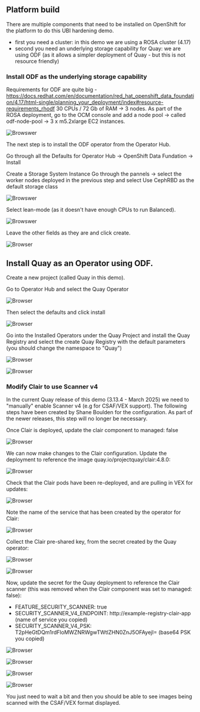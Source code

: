 ## Platform build

There are multiple components that need to be installed on OpenShift for the platform to do this UBI hardening demo.

 - first you need a cluster: in this demo we are using a ROSA cluster (4.17)
 - second you need an underlying storage capability for Quay: we are using ODF (as it allows a simpler deployment of Quay - but this is not resource friendly)

### Install ODF as the underlying storage capability

Requirements for ODF are quite big - https://docs.redhat.com/en/documentation/red_hat_openshift_data_foundation/4.17/html-single/planning_your_deployment/index#resource-requirements_rhodf
30 CPUs / 72 Gb of RAM -> 3 nodes.
As part of the ROSA deployment, go to the OCM console and add a node pool -> called odf-node-pool -> 3 x m5.2xlarge EC2 instances.

![Browswer](https://github.com/SimonDelord/UBI-Security/blob/main/platform-build/images/odf-node-pool.png)



The next step is to install the ODF operator from the Operator Hub.

Go through all the Defaults for Operator Hub -> OpenShift Data Fundation -> Install


Create a Storage System Instance
Go through the pannels -> select the worker nodes deployed in the previous step and select Use CephRBD as the default storage class


![Browswer](https://github.com/SimonDelord/UBI-Security/blob/main/platform-build/images/odf-add-workers-1.png)

Select lean-mode (as it doesn't have enough CPUs to run Balanced).

![Browswer](https://github.com/SimonDelord/UBI-Security/blob/main/platform-build/images/odf-add-workers-2.png)

Leave the other fields as they are and click create.

![Browser](https://github.com/SimonDelord/UBI-Security/blob/main/platform-build/images/storage-system.png)


## Install Quay as an Operator using ODF.

Create a new project (called Quay in this demo).

Go to Operator Hub and select the Quay Operator 

![Browser](https://github.com/SimonDelord/UBI-Security/blob/main/platform-build/images/quay-operator-install-1.png)

Then select the defaults and click install

![Browser](https://github.com/SimonDelord/UBI-Security/blob/main/platform-build/images/quay-operator-install-2.png)


Go into the Installed Operators under the Quay Project and install the Quay Registry and select the create Quay Registry with the default parameters (you should change the namespace to "Quay")

![Browser](https://github.com/SimonDelord/UBI-Security/blob/main/platform-build/images/install-quay-instance-1.png)

![Browser](https://github.com/SimonDelord/UBI-Security/blob/main/platform-build/images/install-quay-instance-2.png)

### Modify Clair to use Scanner v4
In the current Quay release of this demo (3.13.4 - March 2025) we need to "manually" enable Scanner v4 (e.g for CSAF/VEX support).
The following steps have been created by Shane Boulden for the configuration. 
As part of the newer releases, this step will no longer be necessary.

Once Clair is deployed, update the clair component to managed: false

![Browser](https://github.com/SimonDelord/UBI-Security/blob/main/platform-build/images/clair-1.png)


We can now make changes to the Clair configuration. Update the deployment to reference the image quay.io/projectquay/clair:4.8.0:

![Browser](https://github.com/SimonDelord/UBI-Security/blob/main/platform-build/images/clair-2.png)

Check that the Clair pods have been re-deployed, and are pulling in VEX for updates:

![Browser](https://github.com/SimonDelord/UBI-Security/blob/main/platform-build/images/clair-3.png)

Note the name of the service that has been created by the operator for Clair:

![Browser](https://github.com/SimonDelord/UBI-Security/blob/main/platform-build/images/clair-4.png)

Collect the Clair pre-shared key, from the secret created by the Quay operator:

![Browser](https://github.com/SimonDelord/UBI-Security/blob/main/platform-build/images/clair-5.png)

![Browser](https://github.com/SimonDelord/UBI-Security/blob/main/platform-build/images/clair-6.png)


Now, update the secret for the Quay deployment to reference the Clair scanner (this was removed when the Clair component was set to managed: false):
 - FEATURE_SECURITY_SCANNER: true
 - SECURITY_SCANNER_V4_ENDPOINT: http://example-registry-clair-app (name of service you copied)
 - SECURITY_SCANNER_V4_PSK: T2pHeGtDQm1rdFloMWZNRWgwTWtlZHN0ZnJ5OFAyejI= (base64 PSK you copied)


![Browser](https://github.com/SimonDelord/UBI-Security/blob/main/platform-build/images/clair-7.png)

![Browser](https://github.com/SimonDelord/UBI-Security/blob/main/platform-build/images/clair-9.png)

![Browser](https://github.com/SimonDelord/UBI-Security/blob/main/platform-build/images/clair-8.png)

![Browser](https://github.com/SimonDelord/UBI-Security/blob/main/platform-build/images/clair-10.png)


You just need to wait a bit and then you should be able to see images being scanned with the CSAF/VEX format displayed.




